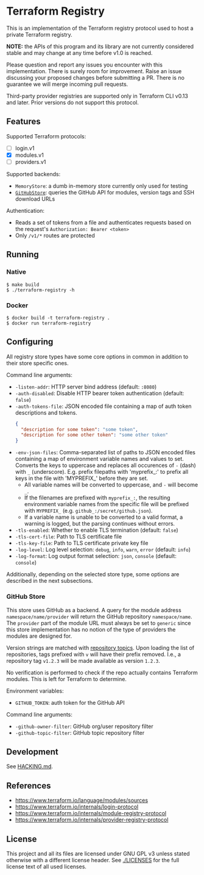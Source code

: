 <!--
SPDX-FileCopyrightText: 2022 NRK
SPDX-FileCopyrightText: 2023 NRK

SPDX-License-Identifier: GPL-3.0-only
-->

# Terraform Registry

This is an implementation of the Terraform registry protocol used to host a
private Terraform registry.

**NOTE:** the APIs of this program and its library are not currently considered
stable and may change at any time before v1.0 is reached.

Please question and report any issues you encounter with this implementation.
There is surely room for improvement. Raise an issue discussing your proposed
changes before submitting a PR. There is no guarantee we will merge incoming
pull requests.

Third-party provider registries are supported only in Terraform CLI v0.13 and
later. Prior versions do not support this protocol.

## Features

Supported Terraform protocols:
- [ ] login.v1
- [x] modules.v1
- [ ] providers.v1

Supported backends:
- `MemoryStore`: a dumb in-memory store currently only used for testing
- [`GitHubStore`](#github-store): queries the GitHub API for modules, version tags and SSH download URLs

Authentication:
- Reads a set of tokens from a file and authenticates requests based on the
  request's `Authorization: Bearer <token>`
- Only `/v1/*` routes are protected

## Running
### Native

```
$ make build
$ ./terraform-registry -h
```

### Docker

```
$ docker build -t terraform-registry .
$ docker run terraform-registry
```

## Configuring

All registry store types have some core options in common in addition to their
store specific ones.

Command line arguments:
- `-listen-addr`: HTTP server bind address (default: `:8080`)
- `-auth-disabled`: Disable HTTP bearer token authentication (default: `false`)
- `-auth-tokens-file`: JSON encoded file containing a map of auth token
  descriptions and tokens.
  ```json
  {
    "description for some token": "some token",
    "description for some other token": "some other token"
  }
  ```
- `-env-json-files`: Comma-separated list of paths to JSON encoded files
  containing a map of environment variable names and values to set.
  Converts the keys to uppercase and replaces all occurences of `-` (dash) with
  `_` (underscore).
  E.g. prefix filepaths with 'myprefix_:' to prefix all keys in the file with
  'MYPREFIX_' before they are set.
  - All variable names will be converted to uppercase, and `-` will become `_`.
  - If the filenames are prefixed with `myprefix_:`, the resulting environment
    variable names from the specific file will be prefixed with `MYPREFIX_`
    (e.g. `github_:/secret/github.json`).
  - If a variable name is unable to be converted to a valid format, a warning is
    logged, but the parsing continues without errors.
- `-tls-enabled`: Whether to enable TLS termination (default: `false`)
- `-tls-cert-file`: Path to TLS certificate file
- `-tls-key-file`: Path to TLS certificate private key file
- `-log-level`: Log level selection: `debug`, `info`, `warn`, `error` (default: `info`)
- `-log-format`: Log output format selection: `json`, `console` (default: `console`)

Additionally, depending on the selected store type, some options are described
in the next subsections.

### GitHub Store

This store uses GitHub as a backend. A query for the module address
`namespace/name/provider` will return the GitHub repository `namespace/name`.
The `provider` part of the module URL must always be set to `generic` since
this store implementation has no notion of the type of providers the modules
are designed for.

Version strings are matched with [repository topics][]. Upon loading the list of
repositories, tags prefixed with `v` will have their prefix removed.
I.e., a repository tag `v1.2.3` will be made available as version `1.2.3`.

No verification is performed to check if the repo actually contains Terraform
modules. This is left for Terraform to determine.

Environment variables:
- `GITHUB_TOKEN`: auth token for the GitHub API

Command line arguments:
- `-github-owner-filter`: GitHub org/user repository filter
- `-github-topic-filter`: GitHub topic repository filter

[repository topics]: https://docs.github.com/en/repositories/managing-your-repositorys-settings-and-features/customizing-your-repository/classifying-your-repository-with-topics

## Development

See [HACKING.md](./HACKING.md).

## References

- <https://www.terraform.io/language/modules/sources>
- <https://www.terraform.io/internals/login-protocol>
- <https://www.terraform.io/internals/module-registry-protocol>
- <https://www.terraform.io/internals/provider-registry-protocol>

## License

This project and all its files are licensed under GNU GPL v3 unless stated
otherwise with a different license header. See [./LICENSES](./LICENSES) for
the full license text of all used licenses.
